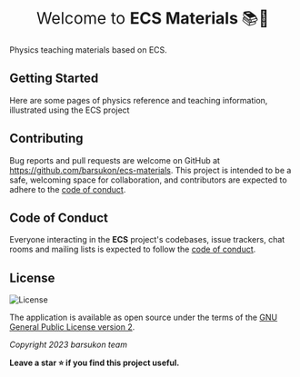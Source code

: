 <h1 align="center"style="font-weight:normal;">Welcome to <strong>ECS Materials </strong>📚👋</h1>

Physics teaching materials based on ECS.

## Getting Started

Here are some pages of physics reference and teaching information, illustrated using the ECS project

## Contributing <a name="contributing"></a>

Bug reports and pull requests are welcome on GitHub at https://github.com/barsukon/ecs-materials.
This project is intended to be a safe, welcoming space for collaboration, and contributors are expected to adhere to the [code of conduct](https://github.com/barsukon/electronic-circuit-simulator/blob/master/CODE_OF_CONDUCT.md).


## Code of Conduct <a name="code-of-conduct"></a>

Everyone interacting in the **ECS** project's codebases, issue trackers, chat rooms and mailing lists is expected to follow the [code of conduct](https://github.com/barsukon/ecs-materials/blob/master/CODE_OF_CONDUCT.md).


## License <a name="license"></a>

![License](https://img.shields.io/github/license/barsukon/electronic-circuit-simulator)

The application is available as open source under the terms of the [GNU General Public License version 2](https://opensource.org/license/gpl-2-0).

*Copyright 2023 barsukon team*

**Leave a star ⭐ if you find this project useful.**
